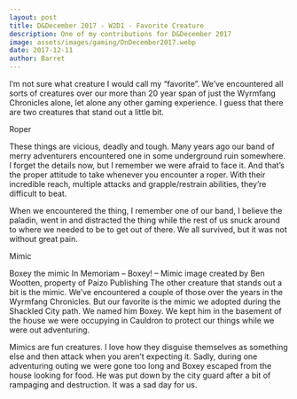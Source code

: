 ```yaml
---
layout: post
title: D&December 2017 - W2D1 - Favorite Creature
description: One of my contributions for D&December 2017
image: assets/images/gaming/DnDecember2017.webp
date: 2017-12-11
author: Barret
---
```


I’m not sure what creature I would call my “favorite”. We’ve encountered all sorts of creatures over our more than 20 year span of just the Wyrmfang Chronicles alone, let alone any other gaming experience. I guess that there are two creatures that stand out a little bit.

Roper

These things are vicious, deadly and tough. Many years ago our band of merry adventurers encountered one in some underground ruin somewhere. I forget the details now, but I remember we were afraid to face it. And that’s the proper attitude to take whenever you encounter a roper. With their incredible reach, multiple attacks and grapple/restrain abilities, they’re difficult to beat.

When we encountered the thing, I remember one of our band, I believe the paladin, went in and distracted the thing while the rest of us snuck around to where we needed to be to get out of there. We all survived, but it was not without great pain.

Mimic

Boxey the mimic
In Memoriam – Boxey! – Mimic image created by Ben Wootten, property of Paizo Publishing
The other creature that stands out a bit is the mimic. We’ve encountered a couple of those over the years in the Wyrmfang Chronicles. But our favorite is the mimic we adopted during the Shackled City path. We named him Boxey. We kept him in the basement of the house we were occupying in Cauldron to protect our things while we were out adventuring.

Mimics are fun creatures. I love how they disguise themselves as something else and then attack when you aren’t expecting it. Sadly, during one adventuring outing we were gone too long and Boxey escaped from the house looking for food. He was put down by the city guard after a bit of rampaging and destruction. It was a sad day for us.